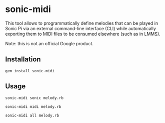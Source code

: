 sonic-midi
====

This tool allows to programmatically define melodies that can be played in Sonic Pi via an external
command-line interface (CLI) while automatically exporting them to MIDI files to be consumed
elsewhere (such as in LMMS).

Note: this is not an official Google product.

Installation
-------

    gem install sonic-midi

Usage
-----

    sonic-midi sonic melody.rb

    sonic-midi midi melody.rb

    sonic-midi all melody.rb
